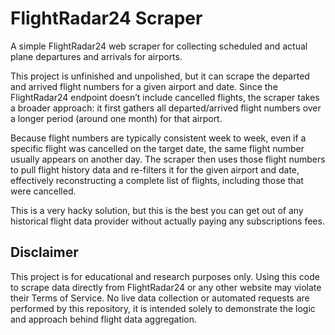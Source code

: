 # FlightRadar24 Scraper

A simple FlightRadar24 web scraper for collecting scheduled and actual plane departures and arrivals for airports.

This project is unfinished and unpolished, but it can scrape the departed and arrived flight numbers for a given airport and date. Since the FlightRadar24 endpoint doesn’t include cancelled flights, the scraper takes a broader approach: it first gathers all departed/arrived flight numbers over a longer period (around one month) for that airport.

Because flight numbers are typically consistent week to week, even if a specific flight was cancelled on the target date, the same flight number usually appears on another day. The scraper then uses those flight numbers to pull flight history data and re-filters it for the given airport and date, effectively reconstructing a complete list of flights, including those that were cancelled.

This is a very hacky solution, but this is the best you can get out of any historical flight data provider without actually paying any subscriptions fees.

## Disclaimer

This project is for educational and research purposes only.
Using this code to scrape data directly from FlightRadar24 or any other website may violate their Terms of Service.
No live data collection or automated requests are performed by this repository, it is intended solely to demonstrate the logic and approach behind flight data aggregation.
